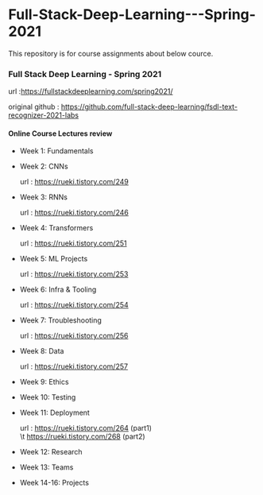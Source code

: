 # Full-Stack-Deep-Learning---Spring-2021

This repository is for course assignments about below cource.

### Full Stack Deep Learning - Spring 2021
url :https://fullstackdeeplearning.com/spring2021/

original github : https://github.com/full-stack-deep-learning/fsdl-text-recognizer-2021-labs

#### Online Course Lectures review

* Week 1: Fundamentals

* Week 2: CNNs
  
  url : https://rueki.tistory.com/249
  
* Week 3: RNNs
  
  url : https://rueki.tistory.com/246

* Week 4: Transformers

  url : https://rueki.tistory.com/251

* Week 5: ML Projects

  url : https://rueki.tistory.com/253

* Week 6: Infra & Tooling

  url : https://rueki.tistory.com/254

* Week 7: Troubleshooting

  url : https://rueki.tistory.com/256

* Week 8: Data

  url : https://rueki.tistory.com/257

* Week 9: Ethics

* Week 10: Testing

* Week 11: Deployment

  url : https://rueki.tistory.com/264 (part1) \
        \t https://rueki.tistory.com/268 (part2)

* Week 12: Research

* Week 13: Teams

* Week 14-16: Projects
